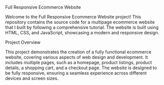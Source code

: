 Full Responsive Ecommerce Website

Welcome to the Full Responsive Ecommerce Website project! This repository contains the source code for a multipage ecommerce website that I built by following a comprehensive tutorial. The website is built using HTML, CSS, and JavaScript, showcasing a modern and responsive design.

Project Overview

This project demonstrates the creation of a fully functional ecommerce website, covering various aspects of web design and development. It includes multiple pages, such as a homepage, product listings, product details, a shopping cart, and a checkout page. The website is designed to be fully responsive, ensuring a seamless experience across different devices and screen sizes.
